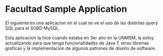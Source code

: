 Facultad Sample Application
===========================

El siguiente es una aplicacion en el cual se ve el uso de las distintas query SQL para el SGBD MySQL.

Esta aplicacion la hice cuando estaba en 3er año en la UNMSM, la estoy actualizando para que tenga funcionalidades de Java 7, otras librerias graficas y la implementacion de algunos patrones de diseño de software.
